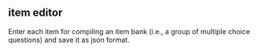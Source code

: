 ## item editor

Enter each item for compiling an item bank (i.e., a group of multiple choice questions) and save it as json format.
